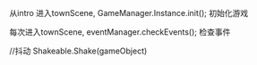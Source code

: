从intro 进入townScene, GameManager.Instance.init(); 初始化游戏



每次进入townScene, eventManager.checkEvents(); 检查事件


//抖动
Shakeable.Shake(gameObject)
